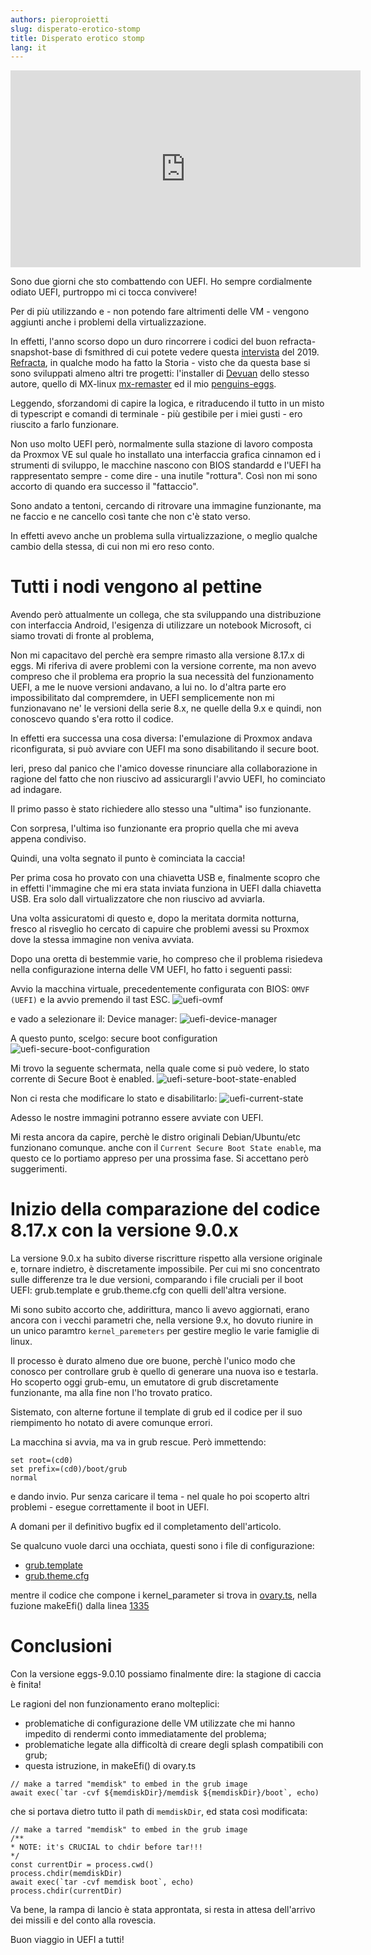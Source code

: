 ```yaml
---
authors: pieroproietti
slug: disperato-erotico-stomp
title: Disperato erotico stomp
lang: it
---
```


<iframe width="560" height="315" src="https://www.youtube.com/embed/jSQ_ovNRIec" title="YouTube video player" frameborder="0" allow="accelerometer; autoplay; clipboard-write; encrypted-media; gyroscope; picture-in-picture; web-share" allowfullscreen></iframe>

Sono due giorni che sto combattendo con UEFI. Ho sempre cordialmente odiato UEFI, purtroppo mi ci tocca convivere!

Per di più utilizzando e - non potendo fare altrimenti delle VM - vengono aggiunti anche i problemi della virtualizzazione. 

In effetti, l'anno scorso dopo un duro rincorrere i codici del buon refracta-snapshot-base di fsmithred di cui potete vedere questa [intervista](https://www.youtube.com/watch?v=oGhH05ilIyc) del 2019. [Refracta](https://distrowatch.com/table.php?distribution=refracta), in qualche modo ha fatto la Storia - visto che da questa base si sono sviluppati almeno altri tre progetti: l'installer di [Devuan](https://git.devuan.org/devuan/refractasnapshot-base) dello stesso autore, quello di MX-linux  [mx-remaster](https://github.com/MX-Linux/mx-remaster) ed il mio [penguins-eggs](https://github.com/pieroproietti/penguins-eggs). 

Leggendo, sforzandomi di capire la logica, e ritraducendo il tutto in un misto di typescript e comandi di terminale - più gestibile per i miei gusti - ero riuscito a farlo funzionare.

Non uso molto UEFI però, normalmente sulla stazione di lavoro composta da Proxmox VE sul quale ho installato una interfaccia grafica cinnamon ed i strumenti di sviluppo, le macchine nascono con BIOS standardd e l'UEFI ha rappresentato sempre  - come dire - una inutile "rottura". Così non mi sono accorto di quando era successo il "fattaccio".

Sono andato a tentoni, cercando di ritrovare una immagine funzionante, ma ne faccio e ne cancello così tante che non c'è stato verso.

In effetti avevo anche un problema sulla virtualizzazione, o meglio qualche cambio della stessa, di cui non mi ero reso conto.


# Tutti i nodi vengono al pettine

Avendo però attualmente un collega, che sta sviluppando una distribuzione con interfaccia Android,  l'esigenza di utilizzare un notebook Microsoft, ci siamo trovati di fronte al problema,

Non mi capacitavo del perchè era sempre rimasto alla versione 8.17.x di eggs. Mi riferiva di avere problemi con la versione corrente, ma non avevo compreso che il problema era proprio la sua necessità del funzionamento UEFI, a me le nuove versioni andavano, a lui no.  Io d'altra parte ero impossibilitato dal compremdere, in UEFI semplicemente non mi funzionavano ne' le versioni della serie 8.x, ne quelle della 9.x e quindi, non conoscevo quando s'era rotto il codice.

In effetti era successa una cosa diversa: l'emulazione di Proxmox andava riconfigurata, si può avviare con UEFI ma sono disabilitando il secure boot.

Ieri, preso dal panico che l'amico dovesse rinunciare alla collaborazione in ragione del fatto che non riuscivo ad assicurargli l'avvio UEFI, ho cominciato ad indagare.

Il primo passo è stato richiedere allo stesso una "ultima" iso funzionante.

Con sorpresa, l'ultima iso funzionante era proprio quella che mi aveva appena condiviso.

Quindi, una volta segnato il punto è cominciata la caccia!


Per prima cosa ho provato con una chiavetta USB e, finalmente scopro che in effetti l'immagine che mi era stata inviata funziona in UEFI dalla chiavetta USB. Era solo dall virtualizzatore che non riuscivo ad avviarla.

Una volta assicuratomi di questo e, dopo la meritata dormita notturna, fresco al risveglio ho cercato di capuire che problemi avessi su Proxmox dove la stessa immagine non veniva avviata.

Dopo una oretta di bestemmie varie, ho compreso che il problema risiedeva nella configurazione interna delle VM UEFI, ho fatto i seguenti passi:

Avvio la macchina virtuale, precedentemente configurata con BIOS: ```OMVF (UEFI)``` e la avvio premendo il tast ESC.
![uefi-ovmf](/images/uefi-ovmf.png)

e vado a selezionare il: Device manager:
![uefi-device-manager](/images/uefi-device-manager.png)

A questo punto, scelgo: secure boot configuration
![uefi-secure-boot-configuration](/images/uefi-secure-boot-configuration.png)

Mi trovo la seguente schermata, nella quale come si può vedere, lo stato corrente di Secure Boot è enabled.
![uefi-seture-boot-state-enabled](/images/uefi-seture-boot-state-enabled.png)

Non ci resta che modificare lo stato e disabilitarlo:
![uefi-current-state](/images/uefi-current-state.png)

Adesso le nostre immagini potranno essere avviate con UEFI. 

Mi resta ancora da capire, perchè le distro originali Debian/Ubuntu/etc funzionano comunque. anche con il ```Current Secure Boot State enable```, ma questo ce lo portiamo appreso per una prossima fase. Si accettano però suggerimenti.

# Inizio della comparazione del codice 8.17.x con la versione 9.0.x

La versione 9.0.x ha subito diverse riscritture rispetto alla versione originale e, tornare indietro, è discretamente impossibile. Per cui mi sno concentrato sulle differenze tra le due versioni, comparando i file cruciali per il boot UEFI: grub.template e grub.theme.cfg con quelli dell'altra versione.

Mi sono subito accorto che, addirittura, manco li avevo aggiornati, erano ancora con i vecchi parametri che, nella versione 9.x, ho dovuto riunire in un unico paramtro ```kernel_paremeters``` per gestire meglio le varie famiglie di linux.

Il processo è durato almeno due ore buone, perchè l'unico modo che conosco per controllare grub è quello di generare una nuova iso e testarla. Ho scoperto oggi grub-emu, un emutatore di grub discretamente funzionante, ma alla fine non l'ho trovato pratico.

Sistemato, con alterne fortune il template di grub ed il codice per il suo riempimento ho notato di avere comunque errori. 

La macchina si avvia, ma va in grub rescue. Però immettendo:

```
set root=(cd0)
set prefix=(cd0)/boot/grub
normal
```

e dando invio. Pur senza caricare il tema - nel quale ho poi scoperto altri problemi - esegue correttamente il boot in UEFI.

A domani per il definitivo bugfix ed il completamento dell'articolo.

Se qualcuno vuole darci una occhiata, questi sono i file di configurazione:
* [grub.template](https://github.com/pieroproietti/penguins-eggs/blob/master/addons/templates/grub.template)
* [grub.theme.cfg](https://github.com/pieroproietti/penguins-eggs/blob/master/addons/eggs/theme/livecd/grub.theme.cfg)

mentre il codice che compone i kernel_parameter si trova in [ovary.ts](https://github.com/pieroproietti/penguins-eggs/blob/96d4ab163a3c27121487f31732671643b16cfe35/src/classes/ovary.ts), nella fuzione makeEfi() dalla linea [1335](https://github.com/pieroproietti/penguins-eggs/blob/96d4ab163a3c27121487f31732671643b16cfe35/src/classes/ovary.ts#L1353)


# Conclusioni
Con la versione eggs-9.0.10 possiamo finalmente dire: la stagione di caccia è finita!

Le ragioni del non funzionamento erano molteplici:
* problematiche di configurazione delle VM utilizzate che mi hanno impedito di rendermi conto immediatamente del problema;
* problematiche legate alla difficoltà di creare degli splash compatibili con grub;
* questa istruzione, in makeEfi() di ovary.ts

```
// make a tarred "memdisk" to embed in the grub image
await exec(`tar -cvf ${memdiskDir}/memdisk ${memdiskDir}/boot`, echo)
```

che si portava dietro tutto il path di ```memdiskDir```, ed stata così modificata:

```
// make a tarred "memdisk" to embed in the grub image
/**
* NOTE: it's CRUCIAL to chdir before tar!!!
*/
const currentDir = process.cwd()
process.chdir(memdiskDir)
await exec(`tar -cvf memdisk boot`, echo)
process.chdir(currentDir)
```

Va bene, la rampa di lancio è stata approntata, si resta in attesa dell'arrivo dei missili e del conto alla rovescia.

Buon viaggio in UEFI a tutti!
